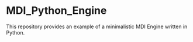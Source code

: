 # MDI_Python_Engine
This repository provides an example of a minimalistic MDI Engine written in Python.

